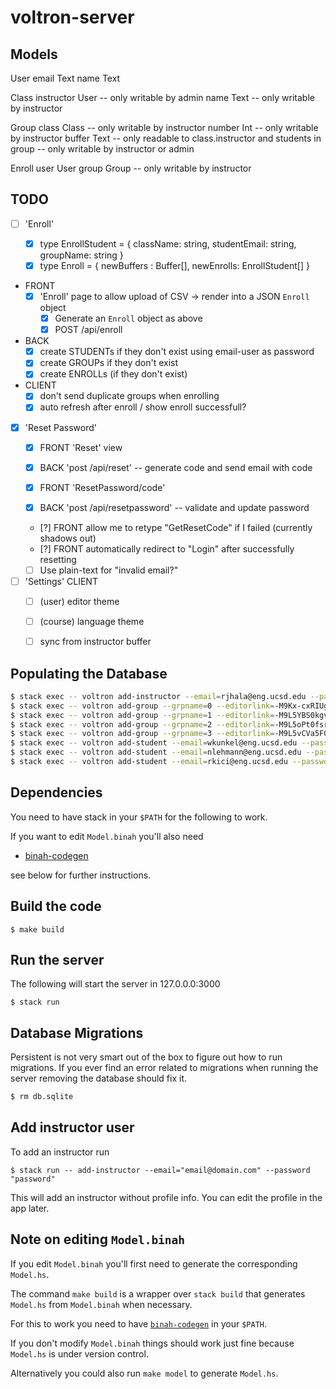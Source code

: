 # voltron-server

## Models

User
  email      Text
  name       Text

Class
  instructor User   -- only writable by admin
  name       Text   -- only writable by instructor

Group
  class      Class  -- only writable by instructor
  number     Int    -- only writable by instructor
  buffer     Text   -- only readable to class.instructor and students in group
                    -- only writable by instructor or admin

Enroll
  user       User
  group      Group  -- only writable by instructor

## TODO

- [ ] 'Enroll'
  
  - [x] type EnrollStudent = { className: string, studentEmail: string, groupName: string } 
  - [x] type Enroll = { newBuffers : Buffer[], newEnrolls: EnrollStudent[] }

- FRONT
  - [x] 'Enroll' page to allow upload of CSV -> render into a JSON `Enroll` object
	- [x] Generate an `Enroll` object as above
	- [x] POST /api/enroll 

- BACK 
  - [x] create STUDENTs if they don't exist using email-user as password
  - [x] create GROUPs   if they don't exist
  - [x] create ENROLLs  (if they don't exist)

- CLIENT
  - [x] don't send duplicate groups when enrolling
  - [x] auto refresh after enroll / show enroll successfull? 

- [x] 'Reset Password'
  - [x] FRONT 'Reset' view
  - [x] BACK  'post /api/reset' -- generate code and send email with code
  - [x] FRONT 'ResetPassword/code' 
  - [x] BACK  'post /api/resetpassword' -- validate and update password

   
  - [?] FRONT allow me to retype "GetResetCode" if I failed (currently shadows out)
  - [?] FRONT automatically redirect to "Login" after successfully resetting
  - [ ] Use plain-text for "invalid email?" 

- [ ] 'Settings' CLIENT
  - [ ] (user) editor theme
  - [ ] (course) language theme
  - [ ] sync from instructor buffer


## Populating the Database

```sh
$ stack exec -- voltron add-instructor --email=rjhala@eng.ucsd.edu --password=rjhala
$ stack exec -- voltron add-group --grpname=0 --editorlink=-M9Kx-cxRIUgCqVCtjCr
$ stack exec -- voltron add-group --grpname=1 --editorlink=-M9L5YBS0kgvUfuz0Ckc
$ stack exec -- voltron add-group --grpname=2 --editorlink=-M9L5oPt0fsruy16vntv
$ stack exec -- voltron add-group --grpname=3 --editorlink=-M9L5vCVa5FQ0noobA9V
$ stack exec -- voltron add-student --email=wkunkel@eng.ucsd.edu --password=rose --grpname=0
$ stack exec -- voltron add-student --email=nlehmann@eng.ucsd.edu --password=nico --grpname=0
$ stack exec -- voltron add-student --email=rkici@eng.ucsd.edu --password=rkici --grpname=1
```

## Dependencies

You need to have stack in your `$PATH` for the following to work. 

If you want to edit `Model.binah` you'll also need 

- [binah-codegen](https://github.com/nilehmann/binah-codegen) 

see below for further instructions.

## Build the code

```
$ make build
```

## Run the server

The following will start the server in 127.0.0.0:3000

```
$ stack run
```

## Database Migrations

Persistent is not very smart out of the box to figure out how to run migrations. If you ever find an
error related to migrations when running the server removing the database should fix it.

```bash
$ rm db.sqlite
```

## Add instructor user

To add an instructor run

```
$ stack run -- add-instructor --email="email@domain.com" --password "password"
```

This will add an instructor without profile info. You can edit the profile in the app later.

## Note on editing `Model.binah`

If you edit `Model.binah` you'll first need to generate the corresponding `Model.hs`. 

The command `make build` is a wrapper over `stack build` that generates `Model.hs` from `Model.binah` when necessary. 

For this to work you need to have [`binah-codegen`](https://github.com/nilehmann/binah-codegen) in your `$PATH`.

If you don't modify `Model.binah` things should work just fine because `Model.hs` is under version control. 

Alternatively you could also run `make model` to generate `Model.hs`.
